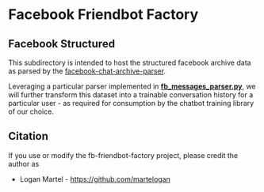 # Facebook Friendbot Factory

## Facebook Structured

This subdirectory is intended to host the structured facebook archive data
as parsed by the [facebook-chat-archive-parser](https://github.com/ownaginatious/fbchat-archive-parser/). 

Leveraging a particular parser implemented in **[fb\_messages\_parser.py](https://github.com/martelogan/fb-friendbot-factory/blob/master/app/python/fb_messages_parser.py)**, we will further transform this dataset into a trainable conversation history for a particular user - as required for consumption by the chatbot training library of our choice.

## Citation

If you use or modify the fb-friendbot-factory project, please credit the author as

* Logan Martel - https://github.com/martelogan
